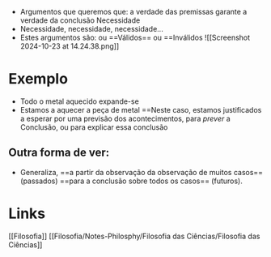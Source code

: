  - Argumentos que queremos que: a verdade das premissas garante a verdade da conclusão Necessidade
 - Necessidade, necessidade, necessidade...
 - Estes argumentos são: ou ==Válidos== ou ==Inválidos
  ![[Screenshot 2024-10-23 at 14.24.38.png]]
# Exemplo
- Todo o metal aquecido expande-se 
- Estamos a aquecer a peça de metal
==Neste caso, estamos justificados a esperar por uma previsão dos acontecimentos, para *prever* a Conclusão, ou para explicar essa conclusão 

## Outra forma de ver:

- Generaliza, ==a partir da observação da observação de muitos casos== (passados) ==para a conclusão sobre todos os casos== (futuros).


# Links
[[Filosofia]]
[[Filosofia/Notes-Philosphy/Filosofia das Ciências/Filosofia das Ciências]]
